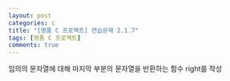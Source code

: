 ```yaml
---
layout: post
categories: c
title: "[명품 C 프로젝트] 연습문제 2.1.7"
tags: [명품 C 프로젝트]
comments: true
---
```


임의의 문자열에 대해 마지막 부분의 문자열을 반환하는 함수 right를 작성

<script src="https://gist.github.com/junbly/257d081580f3bed323a16d10ac02a16f.js"></script>
